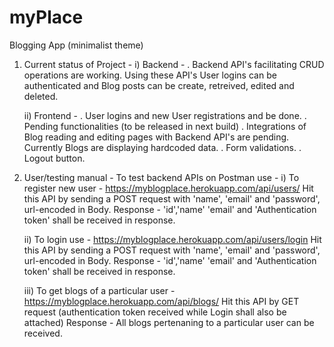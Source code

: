 # myPlace
Blogging App (minimalist theme)

1. Current status of Project -
    i) Backend -
      . Backend API's facilitating CRUD operations are working. Using these API's User logins can be authenticated and Blog posts can be create, retreived, edited and           deleted.
      
    ii) Frontend -
       . User logins and new User registrations and be done.
       . Pending functionalities (to be released in next build) 
          . Integrations of Blog reading and editing pages with Backend API's are pending. Currently Blogs are displaying hardcoded data.
          . Form validations.
          . Logout button.
          
2. User/testing manual - 
    To test backend APIs on Postman use -
      i) To register new user -  https://myblogplace.herokuapp.com/api/users/
          Hit this API by sending a POST request with 'name', 'email' and 'password', url-encoded in Body.
         Response -  'id','name' 'email' and 'Authentication token' shall be received in response.
          
      ii) To login use - https://myblogplace.herokuapp.com/api/users/login
          Hit this API by sending a POST request with 'name', 'email' and 'password', url-encoded in Body.
         Response -  'id','name' 'email' and 'Authentication token' shall be received in response.
          
      iii) To get blogs of a particular user - https://myblogplace.herokuapp.com/api/blogs/
       Hit this API by GET request (authentication token received while Login shall also be attached)
       Response - All blogs pertenaning to a particular user can be received.
            
          
